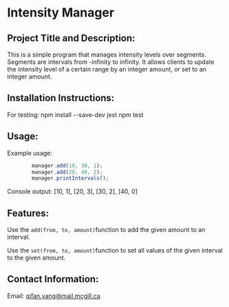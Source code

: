 
# Intensity Manager
## Project Title and Description: 

This is a simple program that manages intensity levels over segments. Segments are intervals from -infinity to  infinity.
It allows clients to update the intensity level of a certain range by an integer amount, or set to an integer amount. 


## Installation Instructions: 
For testing: 
npm install --save-dev jest
npm test

## Usage: 
Example usage: 
```javascript
        manager.add(10, 30, 1);
        manager.add(20, 40, 2);
        manager.printIntervals();
```
Console output: [10, 1], [20, 3], [30, 2], [40, 0]
        
## Features: 
Use the `add(from, to, amount)`function to add the given amount to an interval. 

Use the `set(from, to, amount)`function to set all values of the given interval to the given amount. 

## Contact Information:
Email: qifan.yang@mail.mcgill.ca